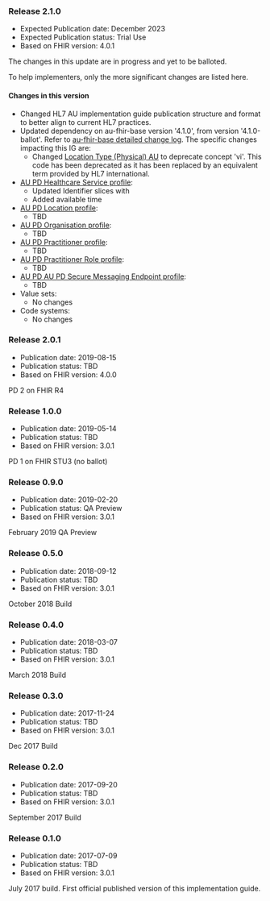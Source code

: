 ### Release 2.1.0

- Expected Publication date: December 2023
- Expected Publication status: Trial Use
- Based on FHIR version: 4.0.1

The changes in this update are in progress and yet to be balloted.

To help implementers, only the more significant changes are listed here.

#### Changes in this version
<ul>
    <li>Changed HL7 AU implementation guide publication structure and format to better align to current HL7 practices.</li>
    <li>Updated dependency on au-fhir-base version '4.1.0', from version '4.1.0-ballot'. Refer to <a href="http://hl7.org.au/fhir/4.1.0/changes.html#release-410">au-fhir-base detailed change log</a>. The specific changes impacting this IG are:
        <ul>
            <li>Changed <a href="http://hl7.org.au/fhir/4.1.0/CodeSystem-au-location-physical-type.html">Location Type (Physical) AU</a> to deprecate concept 'vi'. This code has been deprecated as it has been replaced by an equivalent term provided by HL7 international.</li>
        </ul>
    <li><a href="StructureDefinition-au-pd-healthcareservice.html">AU PD Healthcare Service profile</a>:
        <ul>
            <li>Updated Identifier slices with</li>
            <li>Added available time</li>
        </ul>
    </li>
    <li><a href="StructureDefinition-au-pd-healthcareservice.html">AU PD Location profile</a>:
        <ul>
            <li>TBD</li>
        </ul>
    </li>
    <li><a href="StructureDefinition-au-pd-healthcareservice.html">AU PD Organisation profile</a>:
        <ul>
            <li>TBD</li>
        </ul>
    </li>
    <li><a href="StructureDefinition-au-pd-healthcareservice.html">AU PD Practitioner profile</a>:
        <ul>
            <li>TBD</li>
        </ul>
    </li>
    <li><a href="StructureDefinition-au-pd-healthcareservice.html">AU PD Practitioner Role profile</a>:
        <ul>
            <li>TBD</li>
        </ul>
    </li>
    <li><a href="StructureDefinition-au-pd-healthcareservice.html">AU PD AU PD Secure Messaging Endpoint profile</a>:
        <ul>
            <li>TBD</li>
        </ul>
    </li>
    <li>Value sets:
        <ul>
            <li>No changes</li>
        </ul>
    </li>
    <li>Code systems:
        <ul>
            <li>No changes</li>
        </ul>
    </li>
</ul>


### Release 2.0.1
- Publication date: 2019-08-15
- Publication status: TBD
- Based on FHIR version: 4.0.0

PD 2 on FHIR R4

### Release 1.0.0
- Publication date: 2019-05-14
- Publication status: TBD
- Based on FHIR version: 3.0.1

PD 1 on FHIR STU3 (no ballot)

### Release 0.9.0
- Publication date: 2019-02-20
- Publication status: QA Preview
- Based on FHIR version: 3.0.1

February 2019 QA Preview

### Release 0.5.0
- Publication date: 2018-09-12
- Publication status: TBD
- Based on FHIR version: 3.0.1

October 2018 Build

### Release 0.4.0
- Publication date: 2018-03-07
- Publication status: TBD
- Based on FHIR version: 3.0.1

March 2018 Build

### Release 0.3.0
- Publication date: 2017-11-24
- Publication status: TBD
- Based on FHIR version: 3.0.1

Dec 2017 Build

### Release 0.2.0
- Publication date: 2017-09-20
- Publication status: TBD
- Based on FHIR version: 3.0.1

September 2017 Build

### Release 0.1.0
- Publication date: 2017-07-09
- Publication status: TBD
- Based on FHIR version: 3.0.1

July 2017 build. First official published version of this implementation guide.
